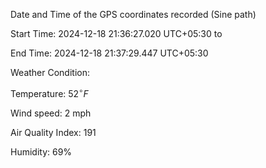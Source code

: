Date and Time of the GPS coordinates recorded (Sine path) 

Start Time: 2024-12-18 21:36:27.020 UTC+05:30 to

End Time: 2024-12-18 21:37:29.447 UTC+05:30

Weather Condition:

Temperature: $\displaystyle{52}^{\circ}{F}$

Wind speed: 2 mph

Air Quality Index: 191

Humidity: 69%
